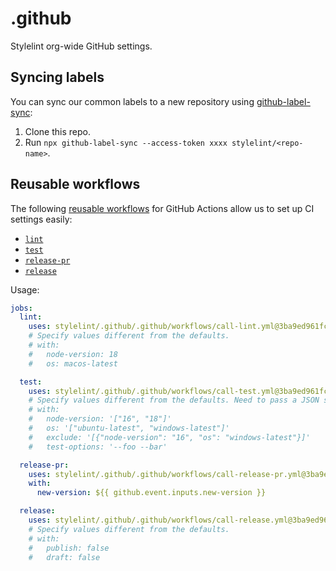 # .github

Stylelint org-wide GitHub settings.

## Syncing labels

You can sync our common labels to a new repository using [github-label-sync](https://github.com/Financial-Times/github-label-sync):

1. Clone this repo.
2. Run `npx github-label-sync --access-token xxxx stylelint/<repo-name>`.

## Reusable workflows

The following [reusable workflows](https://docs.github.com/en/actions/using-workflows/reusing-workflows) for GitHub Actions allow us to set up CI settings easily:

- [`lint`](.github/workflows/call-lint.yml)
- [`test`](.github/workflows/call-test.yml)
- [`release-pr`](.github/workflows/call-release-pr.yml)
- [`release`](.github/workflows/call-release.yml)

Usage:

```yaml
jobs:
  lint:
    uses: stylelint/.github/.github/workflows/call-lint.yml@3ba9ed961fcf158d128b77ad87371c25f8784a45 # main
    # Specify values different from the defaults.
    # with:
    #   node-version: 18
    #   os: macos-latest

  test:
    uses: stylelint/.github/.github/workflows/call-test.yml@3ba9ed961fcf158d128b77ad87371c25f8784a45 # main
    # Specify values different from the defaults. Need to pass a JSON string.
    # with:
    #   node-version: '["16", "18"]'
    #   os: '["ubuntu-latest", "windows-latest"]'
    #   exclude: '[{"node-version": "16", "os": "windows-latest"}]'
    #   test-options: '--foo --bar'

  release-pr:
    uses: stylelint/.github/.github/workflows/call-release-pr.yml@3ba9ed961fcf158d128b77ad87371c25f8784a45 # main
    with:
      new-version: ${{ github.event.inputs.new-version }}

  release:
    uses: stylelint/.github/.github/workflows/call-release.yml@3ba9ed961fcf158d128b77ad87371c25f8784a45 # main
    # Specify values different from the defaults.
    # with:
    #   publish: false
    #   draft: false
```
